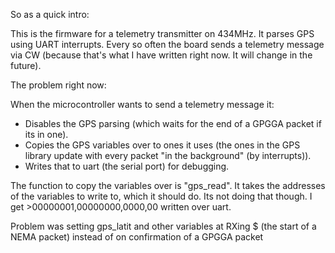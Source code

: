 So as a quick intro:

This is the firmware for a telemetry transmitter on 434MHz. It parses GPS using UART interrupts. Every so often the board sends a telemetry message via CW (because that's what I have written right now. It will change in the future).

The problem right now:

When the microcontroller wants to send a telemetry message it:
* Disables the GPS parsing (which waits for the end of a GPGGA packet if its in one).
* Copies the GPS variables over to ones it uses (the ones in the GPS library update with every packet "in the background" (by interrupts)).
* Writes that to uart (the serial port) for debugging.

The function to copy the variables over is "gps_read". It takes the addresses of the variables to write to, which it should do. Its not doing that though. I get >00000001,00000000,0000,00 written over uart.

Problem was setting gps_latit and other variables at RXing $ (the start of a NEMA packet) instead of on confirmation of a GPGGA packet
